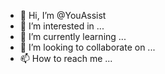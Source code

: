 - 👋 Hi, I’m @YouAssist
- 👀 I’m interested in ...
- 🌱 I’m currently learning ...
- 💞️ I’m looking to collaborate on ...
- 📫 How to reach me ...

<!---
YouAssist/YouAssist is a ✨ special ✨ repository because its `README.md` (this file) appears on your GitHub profile.
You can click the Preview link to take a look at your changes.
--->
